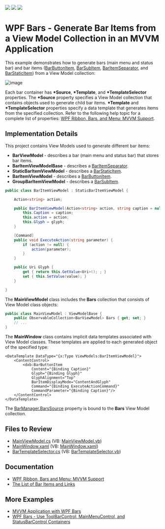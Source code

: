 <!-- default badges list -->
![](https://img.shields.io/endpoint?url=https://codecentral.devexpress.com/api/v1/VersionRange/128640584/21.1.5%2B)
[![](https://img.shields.io/badge/Open_in_DevExpress_Support_Center-FF7200?style=flat-square&logo=DevExpress&logoColor=white)](https://supportcenter.devexpress.com/ticket/details/T246650)
[![](https://img.shields.io/badge/📖_How_to_use_DevExpress_Examples-e9f6fc?style=flat-square)](https://docs.devexpress.com/GeneralInformation/403183)
<!-- default badges end -->

# WPF Bars - Generate Bar Items from a View Model Collection in an MVVM Application

This example demonstrates how to generate bars (main menu and status bar) and bar items ([BarButtonItem](https://docs.devexpress.com/WPF/DevExpress.Xpf.Bars.BarButtonItem), [BarSubItem](https://docs.devexpress.com/WPF/DevExpress.Xpf.Bars.BarSubItem), [BarItemSeparator](https://docs.devexpress.com/WPF/DevExpress.Xpf.Bars.BarItemSeparator), and [BarStaticItem](https://docs.devexpress.com/WPF/DevExpress.Xpf.Bars.BarStaticItem)) from a View Model collection:

![image](https://github.com/DevExpress-Examples/how-to-build-a-bar-ui-from-a-viewmodel-collection-in-an-mvvm-application-t246650/assets/65009440/8ae51fb1-6d85-44f9-8dab-aadb59487ec5)

Each bar container has **\*Source**, **\*Template**, and **\*TemplateSelector** properties. The **\*Source** property specifies a View Model collection that contains objects used to generate child bar items. **\*Template** and **\*TemplateSelector** properties specify a data template that generates items from the specified collection. Refer to the following help topic for a complete list of properties: [WPF Ribbon, Bars, and Menu: MVVM Support](https://docs.devexpress.com/WPF/10434/controls-and-libraries/ribbon-bars-and-menu/common-concepts/mvvm-support).

## Implementation Details

This project contains View Models used to generate different bar items:

* **BarViewModel** - describes a bar (main menu and status bar) that stores bar items.
* **BarItemViewModelBase** - describes a [BarItemSeparator](https://docs.devexpress.com/WPF/DevExpress.Xpf.Bars.BarItemSeparator).
* **StaticBarItemViewModel** - describes a [BarStaticItem](https://docs.devexpress.com/WPF/DevExpress.Xpf.Bars.BarStaticItem).
* **BarItemViewModel** - describes a [BarButtonItem](https://docs.devexpress.com/WPF/DevExpress.Xpf.Bars.BarButtonItem).
* **GroupBarItemViewModel** - describes a [BarSubItem](https://docs.devexpress.com/WPF/DevExpress.Xpf.Bars.BarSubItem).

```cs
public class BarItemViewModel : StaticBarItemViewModel {

    Action<string> action;

    public BarItemViewModel(Action<string> action, string caption = null, Uri glyph = null) {
        this.Caption = caption;
        this.action = action;
        this.Glyph = glyph;
    }

    [Command]
    public void ExecuteAction(string parameter) {
        if (action != null) {
            action(parameter);
        }
    }

    public Uri Glyph {
        get { return this.GetValue<Uri>(); ; }
        set { this.SetValue(value); }
    }

}
```

The **MainViewModel** class includes the **Bars** collection that consists of View Model class objects:

```cs
public class MainViewModel : ViewModelBase {
    public ObservableCollection<BarViewModel> Bars { get; set; }
    // ...
}
```

The **MainWindow** class contains implicit data templates associated with View Model classes. These templates are applied to each generated object of the specified type:

```xaml
<DataTemplate DataType="{x:Type ViewModels:BarItemViewModel}">
    <ContentControl>
        <dxb:BarButtonItem 
            Content="{Binding Caption}"
            Glyph="{Binding Glyph}"
            GlyphAlignment="Top"
            BarItemDisplayMode="ContentAndGlyph"
            Command="{Binding ExecuteActionCommand}"
            CommandParameter="{Binding Caption}"/>
    </ContentControl>
</DataTemplate>
```

The [BarManager.BarsSource](https://docs.devexpress.com/WPF/DevExpress.Xpf.Bars.BarManager.BarsSource) property is bound to the **Bars** View Model collection.

## Files to Review

* [MainViewModel.cs](./CS/DXSample/ViewModels/MainViewModel.cs) (VB: [MainViewModel.vb](./VB/DXSample/ViewModels/MainViewModel.vb))
* [MainWindow.xaml](./CS/DXSample/MainWindow.xaml) (VB: [MainWindow.xaml](./VB/DXSample/MainWindow.xaml))
* [BarTemplateSelector.cs](./CS/DXSample/Common/BarTemplateSelector.cs) (VB: [BarTemplateSelector.vb](./VB/DXSample/Common/BarTemplateSelector.vb))

## Documentation

* [WPF Ribbon, Bars and Menu: MVVM Support](https://docs.devexpress.com/WPF/10434/controls-and-libraries/ribbon-bars-and-menu/common-concepts/mvvm-support)
* [The List of Bar Items and Links](https://docs.devexpress.com/WPF/6646/controls-and-libraries/ribbon-bars-and-menu/common-concepts/the-list-of-bar-items-and-links)

## More Examples

* [MVVM Application with WPF Bars](https://github.com/DevExpress-Examples/mvvm-application-with-wpf-bars)
* [WPF Bars - Use ToolBarControl, MainMenuControl, and StatusBarControl Containers](https://github.com/DevExpress-Examples/how-to-create-bars-using-toolbarcontrol-mainmenucontrol-and-statusbarcontrol-t186664)
